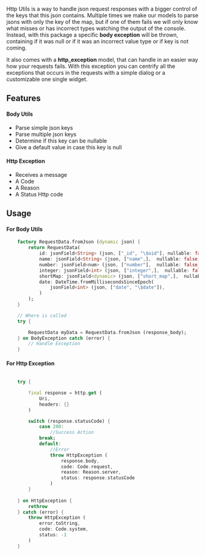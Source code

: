 Http Utils is a way to handle json request responses with a bigger control of the keys that this json contains. 
Multiple times we make our models to parse jsons with only the key of the map, but if one of them fails we will only know what misses or has incorrect types watching the output of the console. Instead, with this package a specific **body exception** will be thrown, containing if it was null or if it was an incorrect value type or if key is not coming.

It also comes with a **http_exception** model, that can handle in an easier way how your requests fails.
With this exception you can centrify all the exceptions that occurs in the requests with a simple dialog or a customizable one single widget.

## Features

#### Body Utils
- Parse simple json keys
- Parse multiple json keys
- Determine if this key can be nullable
- Give a default value in case this key is null

#### Http Exception
- Receives a message
- A Code
- A Reason
- A Status Http code

## Usage

#### For Body Utils

```dart
    factory RequestData.fromJson (dynamic json) {
        return RequestData(
            id: jsonField<String> (json, ["_id", "\$oid"], nullable: false),
            name: jsonField<String> (json, ["name",],  nullable: false),
            number: jsonField<num> (json, ["number"],  nullable: false),
            integer: jsonField<int> (json, ["integer",],  nullable: false),
            shortMap: jsonField<dynamic> (json, ["short_map",],  nullable: false),
            date: DateTime.fromMillisecondsSinceEpoch(
                jsonField<int> (json, ["date", "\$date"]),
            )
        );
    }

    // Where is called
    try {

        RequestData myData = RequestData.fromJson (response_body);
    } on BodyException catch (error) {
        // Handle Exception
    }
```

#### For Http Exception
```dart
    
    try {

        final response = http.get (
            Uri, 
            headers: {}
        )

        switch (response.statusCode) {
            case 200:
                //Success Action
            break;
            default:
                //Error
                throw HttpException (
                    response.body,
                    code: Code.request,
                    reason: Reason.server,
                    status: response.statusCode
                )
        }
    
    } on HttpException {
        rethrow
    } catch (error) {
        throw HttpException (
            error.toString,
            code: Code.system,
            status: -1
        )
    }
```
